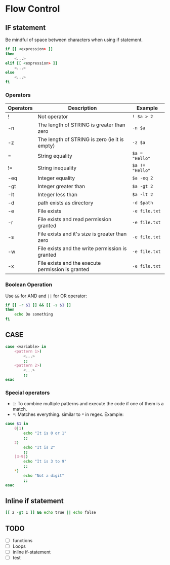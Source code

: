 # Flow Control

## IF statement

Be mindful of space between characters when using if statement.

```bash
if [[ <expression> ]]
then
    <...>
elif [[ <expression> ]]
    <...>
else
    <...>
fi
```

### Operators

| Operators | Description                                       | Example         |
| --------- | ------------------------------------------------- | --------------- |
| !         | Not operator                                      | `! $a > 2`      |
| -n        | The length of STRING is greater than zero         | `-n $a`         |
| -z        | The length of STRING is zero (ie it is empty)     | `-z $a`         |
| =         | String equality                                   | `$a = "Hello"`  |
| !=        | String inequality                                 | `$a != "Hello"` |
| -eq       | Integer equality                                  | `$a -eq 2`      |
| -gt       | Integer greater than                              | `$a -gt 2`      |
| -lt       | Integer less than                                 | `$a -lt 2`      |
| -d        | path exists as directory                          | `-d $path`      |
| -e        | File exists                                       | `-e file.txt`   |
| -r        | File exists and read permission granted           | `-e file.txt`   |
| -s        | File exists and it's size is greater than zero    | `-e file.txt`   |
| -w        | File exists and the write permission is granted   | `-e file.txt`   |
| -x        | File exists and the execute permission is granted | `-e file.txt`   |

### Boolean Operation

Use `&&` for AND and `||` for OR operator:

```bash
if [[ -r $1 ]] && [[ -s $1 ]]
then
    echo Do something
fi
```

## CASE

```bash
case <variable> in
    <pattern 1>)
        <...>
        ;;
    <pattern 2>)
        <...>
        ;;
esac
```

### Special operators

- `|`: To combine multiple patterns and execute the code if one of them is a match.
- `*`: Matches everything. similar to `*` in regex.
  Example:

```bash
case $1 in
    0|1)
        echo "It is 0 or 1"
        ;;
    2)
        echo "It is 2"
        ;;
    [3-9])
        echo "It is 3 to 9"
        ;;
    *)
        echo "Not a digit"
        ;;
esac

```

## Inline if statement

```bash
[[ 2 -gt 1 ]] && echo true || echo false
```

## TODO

- [ ] functions
- [ ] Loops
- [ ] inline if-statement
- [ ] test
